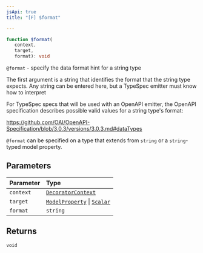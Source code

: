 ```yaml
---
jsApi: true
title: "[F] $format"

---
```

```ts
function $format(
   context, 
   target, 
   format): void
```

`@format` - specify the data format hint for a string type

The first argument is a string that identifies the format that the string type expects.  Any string
can be entered here, but a TypeSpec emitter must know how to interpret

For TypeSpec specs that will be used with an OpenAPI emitter, the OpenAPI specification describes possible
valid values for a string type's format:

https://github.com/OAI/OpenAPI-Specification/blob/3.0.3/versions/3.0.3.md#dataTypes

`@format` can be specified on a type that extends from `string` or a `string`-typed model property.

## Parameters

| Parameter | Type |
| :------ | :------ |
| `context` | [`DecoratorContext`](../interfaces/DecoratorContext.md) |
| `target` | [`ModelProperty`](../interfaces/ModelProperty.md) \| [`Scalar`](../interfaces/Scalar.md) |
| `format` | `string` |

## Returns

`void`
